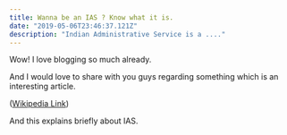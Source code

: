 ```yaml
---
title: Wanna be an IAS ? Know what it is.
date: "2019-05-06T23:46:37.121Z"
description: "Indian Administrative Service is a ...."
---
```


Wow! I love blogging so much already.

And I would love to share with you guys regarding something which is an interesting article.

([Wikipedia Link](https://en.wikipedia.org/wiki/Indian_Administrative_Service))

And this explains briefly about IAS.

